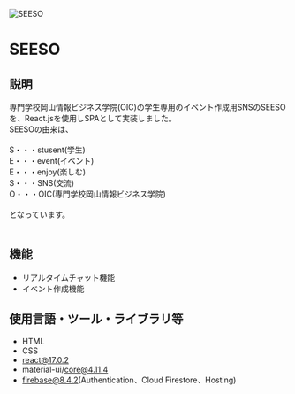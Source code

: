 ![SEESO](https://user-images.githubusercontent.com/72398075/114747049-61196000-9d8b-11eb-9fad-fdbc47220067.png)
# SEESO

## 説明
専門学校岡山情報ビジネス学院(OIC)の学生専用のイベント作成用SNSのSEESOを、React.jsを使用しSPAとして実装しました。<br>
SEESOの由来は、<br>
<br>
S・・・stusent(学生)<br>
E・・・event(イベント)<br>
E・・・enjoy(楽しむ)<br>
S・・・SNS(交流)<br>
O・・・OIC(専門学校岡山情報ビジネス学院)<br>
<br>
となっています。<br>
<br>


## 機能
- リアルタイムチャット機能
- イベント作成機能

## 使用言語・ツール・ライブラリ等
- HTML
- CSS
- react@17.0.2
- material-ui/core@4.11.4
- firebase@8.4.2(Authentication、Cloud Firestore、Hosting)
